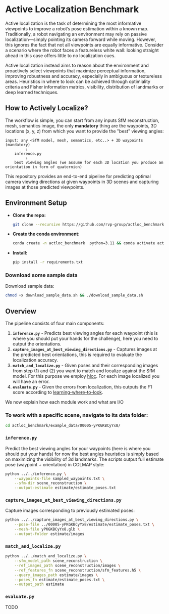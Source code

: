 # Active Localization Benchmark

Active localization is the task of determining the most informative viewpoints to improve a robot’s pose estimation within a known map. Traditionally, a robot navigating an environment may rely on passive localization—simply pointing its camera forward while moving. However, this ignores the fact that not all viewpoints are equally informative. Consider a scenario where the robot faces a featureless white wall: looking straight ahead in this case offers little to no localization cues.

<!-- <p align="center">
  <img src="assets/forward1.png" width="30%" alt="passloc1"/>
  <img src="assets/forward2.png" width="30%" alt="passloc2"/>
  <img src="assets/forward3.png" width="30%" alt="passloc3"/>
</p> -->

Active localization instead aims to reason about the environment and proactively select viewpoints that maximize perceptual information, improving robustness and accuracy, especially in ambiguous or textureless areas. Heuristics in where to look can be achieved through optimiality criteria and Fisher information matrics, visibility, distribution of landmarks or deep learned techniques. 

<!-- <p align="center">
  <img src="images/placeholder.png" width="30%" alt="Image 1"/>
</p> -->

## How to Actively Localize?
The workflow is simple, you can start from any inputs SfM reconstruction, mesh, semantics image, the only **mandatory** thing are the waypoints, 3D locations (x, y, z) from which you want to provide the "best" viewing angles:

```
input: any <SfM model, mesh, semantics, etc..> + 3D waypoints (mandatory)
         ↓
    inference.py
         ↓
    best viewing angles (we assume for each 3D location you produce an orientation in form of quaternion)
```

This repository provides an end-to-end pipeline for predicting optimal camera viewing directions at given waypoints in 3D scenes and capturing images at those predicted viewpoints.

## Environment Setup

- **Clone the repo:**
   ```bash
   git clone --recursive https://github.com/rvp-group/actloc_benchmark
   ```

- **Create the conda environment:**
   ```bash
   conda create -n actloc_benchmark  python=3.11 && conda activate actloc_benchmark
   ```
- **Install:**
   ```bash
   pip install -r requirements.txt
   ```

### Download some sample data

Download sample data:
```bash
chmod +x download_sample_data.sh && ./download_sample_data.sh
```

## Overview
The pipeline consists of four main components:

1. **`inference.py`** - Predicts best viewing angles for each waypoint (this is where you should put your hands for the challenge),
here you need to output the orientations. 
2. **`capture_images_at_best_viewing_directions.py`** - Captures images at the predicted best orientations, this is required to evaluate the localization accuracy.
3. **`match_and_localize.py`** - Given poses and their corresponding images from step (1) and (2) you want to match and localize against the SfM model. For this purpose we employ [hloc](https://github.com/cvg/Hierarchical-Localization). For each image localized you will have an error.
4. **`evaluate.py`** - Given the errors from localization, this outputs the F1 score according to [learning-where-to-look](https://link.springer.com/chapter/10.1007/978-3-031-73016-0_12).

We now explain how each module work and what are I/O

### To work with a specific scene, navigate to its data folder:
```bash
cd actloc_benchmark/example_data/00005-yPKGKBCyYx8/
```


### `inference.py`
Predict the best viewing angles for your waypoints (here is where you should put your hands) for now the best angles heuristics is simply based on maximizing the visibility of 3d landmarks. The scripts output full estimate pose (waypoint + orientation) in COLMAP style:
```bash
python ../../inference.py \
    --waypoints-file sampled_waypoints.txt \
    --sfm-dir scene_reconstruction \
    --output-estimate estimate/estimate_poses.txt
```

### `capture_images_at_best_viewing_directions.py`
Capture images corresponding to previously estimated poses:
```bash
python ../../capture_images_at_best_viewing_directions.py \
    --pose-file ../00005-yPKGKBCyYx8/estimate/estimate_poses.txt \
    --mesh-file yPKGKBCyYx8.glb \
    --output-folder estimate/images
```

### `match_and_localize.py`
```bash
python ../../match_and_localize.py \
    --sfm_model_path scene_reconstruction \
    --ref_images_path scene_reconstruction/images \
    --ref_features_fn scene_reconstruction/sfm_features.h5 \
    --query_images_path estimate/images \
    --poses_fn estimate/estimate_poses.txt \
    --output_path estimate
```

### `evaluate.py`
TODO


<!-- ## Example Data Download
You can download the example data from [here](https://drive.google.com/drive/folders/1BunuI_wIVeL1oZ1zWxxAfu7HSop7uMMi?usp=sharing) and put it in the root folder of this repo to run the pipeline.

## Quick Start (with the example data)

### Step 1: Run Inference

Predict the best viewing angles for your waypoints:

```bash
python inference.py \
    --sfm-dir ./example_data/00005_reference_sfm \
    --waypoints-file ./example_data/sampled_viewpoints.txt \
    --output-angles ./example_data/best_viewing_angles.txt
```

### Step 2: Capture Images

Capture images at the predicted optimal viewpoints:

```bash
python capture_images_at_best_viewing_directions.py \
    --mesh-file ./example_data/yPKGKBCyYx8.glb \
    --waypoints-file ./example_data/sampled_viewpoints.txt \
    --angles-file ./example_data/best_viewing_angles.txt \
    --output-folder ./example_data/best_viewpoint_images
```

## Input Requirements

### For Inference (`inference.py`)

- **SfM Reconstruction**: COLMAP reconstruction folder containing:
  - `cameras.bin/txt` - Camera intrinsics
  - `images.bin/txt` - Camera poses and image information
  - `points3D.bin/txt` - 3D point cloud with colors
- **Waypoints File**: Text file with 3D coordinates (N×3 format)
  ```
  x1 y1 z1
  x2 y2 z2
  ...
  ```
- **Model Checkpoint**: (optional) if you use learning-based method

### For Image Capture (`capture_images_at_best_viewing_directions.py`)

- **Mesh File**: 3D scene mesh (`.glb`, etc.)
- **Waypoints File**: Same waypoints used for inference
- **Angles File**: Output from inference step (N×2 format)
  ```
  x_angle1 y_angle1
  x_angle2 y_angle2
  ...
  ```

## Camera Coordinate System & Rotation Convention

⚠️ **Important**: This pipeline uses a specific camera coordinate system that differs from common conventions.

### Coordinate System
- **X-axis rotation (elevation)**: Positive angles rotate the camera **downward**
- **Y-axis rotation (azimuth)**: Positive angles rotate the camera **leftward**

### Rotation Order
Rotations are applied in this specific order:
1. **Y-axis rotation first** (azimuth/horizontal rotation)
2. **X-axis rotation second** (elevation/vertical rotation)

This is implemented as:
```python
rotation_x = R.from_euler('x', np.deg2rad(x_angle)).as_matrix()
rotation_y = R.from_euler('y', np.deg2rad(y_angle)).as_matrix()
combined_rotation = rotation_x @ rotation_y @ initial_rotation
```

### Angle Discretization
The model predicts viewing directions on a discrete grid:
- **X-axis**: 6 intervals covering [-60°, +40°] with 20° steps
- **Y-axis**: 18 intervals covering [-180°, +160°] with 20° steps

## Detailed Usage

### Inference Script (`inference.py`)

```bash
python inference.py [OPTIONS]
```

**Key Arguments:**
- `--sfm-dir`: Path to COLMAP SfM reconstruction folder
- `--waypoints-file`: Path to waypoints text file
- `--output-angles`: Output file for best viewing angles

**Output:**
- Text file with best viewing angles for each waypoint
- Console output showing prediction grids and probabilities


### Image Capture Script (`capture_images_at_best_viewing_directions.py`)

```bash
python capture_images_at_best_viewing_directions.py [OPTIONS]
```

**Key Arguments:**
- `--mesh-file`: Path to 3D scene mesh
- `--waypoints-file`: Path to waypoints text file
- `--angles-file`: Path to predicted viewing angles
- `--output-folder`: Output directory for captured images

**Output:**
- Images named: `waypoint_00001_x20_y-160.jpg`
- `best_viewpoints_info.txt`: Camera information summary


## How to Run Your Own Method:

TBA

## Example Results

After running the pipeline, you'll have:
```
example_data/
├── best_viewing_angles.txt          # Predicted angles
└── best_viewpoint_images/
    ├── waypoint_00001_x20_y-160.jpg # Captured images
    ├── waypoint_00002_x0_y40.jpg
    ├── ...
    └── best_viewpoints_info.txt     # Camera metadata
```

## Full Dataset 
### Download
You can download the full dataset, including both training and test data, from [here](https://drive.google.com/drive/folders/1vsMV2CI144ihui4oJHrykwCkq0xKWJrJ?usp=sharing). After downloading, you can put the two zip files into a folder called `full_actloc_data` under the root folder and then unzip the two files there to obtain the `training_data` and `test_data` subfolders.

### Data Folder Structure Explanatio
The `training_data` and `test_data` folders follow the same layout. Below is an example of how the `training_data` folder is organized:

```
training_data
├── raw_images
│   ├── <scene_1>
│   │   ├── scene_reconstruction
│   │   │   ├── images
│   │   │   ├── img_nm_to_colmap_cam.txt
│   │   │   └── img_name_to_colmap_Tcw.txt
│   │   ├── waypoint_1
│   │   │   ├── images
│   │   │   ├── img_nm_to_colmap_cam.txt
│   │   │   └── img_name_to_colmap_Tcw.txt
│   │   ├── waypoint_2
│   │   │   └── …
│   │   ├── <scene_1>.glb
│   │   ├── sampled_viewpoints.txt
│   │   └── ...
│   ├── <scene_2>
│   │   └── ...
│   └── ...
└── sfm_and_localization_results
    ├── <scene_1>
    │   ├── scene_reconstruction
    │   │   ├── cameras.bin
    │   │   ├── images.bin
    │   │   └── points3D.bin
    │   ├── waypoint_1
    │   │   ├── scene_reconstruction
    │   │   │   ├── results.txt
    │   │   │   └── pose_errors.txt
    │   ├── waypoint_2
    │   │   └── …
    │   └── ...
    ├── <scene_2>
    │   └── ...
    └── ...
```

#### raw_images

This folder contains all the data needed for Structure-from-Motion (SfM) and for setting up visual localization. Each subfolder under `raw_images` represents a single scene. Inside each scene folder, you will find:

- `scene_reconstruction/`
  - **images/**  
    A set of images used to run SfM on this scene.
  - **img_nm_to_colmap_cam.txt**  
    Camera intrinsics for each image, stored in the COLMAP output format.
  - **img_name_to_colmap_Tcw.txt**  
    World-to-camera poses (ground truth) for the SfM images, also in COLMAP output format.

- `waypoint_i/` (where `i` is a number starting from 1)
  - **images/**  
    A set of images captured from different viewpoints at this waypoint. These images are used for visual localization.
  - **img_nm_to_colmap_cam.txt**  
    Camera intrinsics for the waypoint images, in COLMAP output format.
  - **img_name_to_colmap_Tcw.txt**  
    Ground truth poses for the waypoint images, in COLMAP output format.

- **<scene_name>.glb**  A 3D mesh of the scene stored in GLB format. The filename matches the name of the scene folder.

- **sampled_viewpoints.txt**  A file that contains the world coordinates of all the sampled waypoints used in the scene.

#### sfm_and_localization_results

This folder holds the output of SfM and the results of visual localization. Each subfolder under `sfm_and_localization_results` corresponds to one scene. Inside each scene folder, you will find:

- `scene_reconstruction/`
  - **cameras.bin**  
    Binary file containing camera intrinsics for the sparse reconstruction (COLMAP format).
  - **images.bin**  
    Binary file containing image poses for the sparse reconstruction (COLMAP format).
  - **points3D.bin**  
    Binary file containing 3D point cloud data for the sparse reconstruction (COLMAP format).

- `waypoint_i/scene_reconstruction` (where `i` is a number starting from 1)
  - **results.txt**  
    The visual localization results for each image captured at this waypoint. Each line typically includes the estimated pose for a given image.
  - **pose_errors.txt**  
    The error (difference) between each estimated pose in `results.txt` and the ground truth pose from `raw_images`. Each line usually shows the translation and rotation error for one image.

### Sample Data Parsing Script
A sample data parsing script is given in the `sample_data_parser.py`, which can help you to better understand the data. It can be easily tested with the command `python sample_data_parser.py` after having `test_data` in the `full_actloc_data` folder.

### Evaluation
To evaluate on a specific scene or a folder of scenes (e.g. `training_data` and `test_data`)，you can run the following commands:
```
# Evaluate on scene 00005-yPKGKBCyYx8
python evaluation_script.py --scenes "00005-yPKGKBCyYx8"

# Evaluate on scene 00005-yPKGKBCyYx8 with sparsification
python evaluation_script.py --scenes "00005-yPKGKBCyYx8" --enable-sparsification

# Evaluate on the test scenes by default
python evaluation_script.py 

# Evaluate on the test scenes by default with sparsification
python evaluation_script.py --enable-sparsification
``` -->